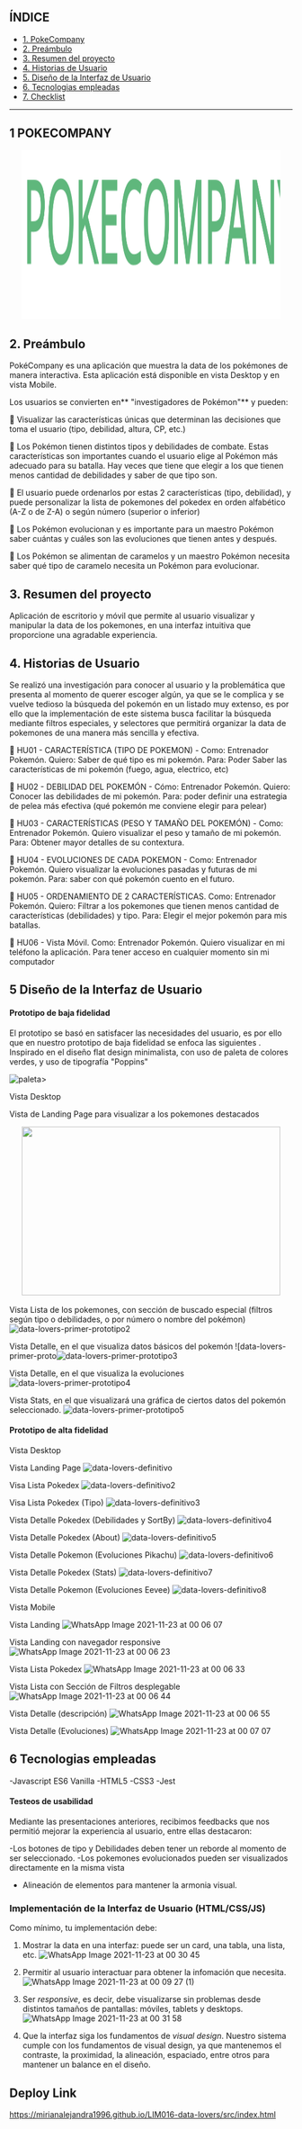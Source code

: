## ÍNDICE

- [1. PokeCompany](#1-pokeCompany)
- [2. Preámbulo](#2-preámbulo)
- [3. Resumen del proyecto](#3-resumen-del-proyecto)
- [4. Historias de Usuario](#4-historias-de-usuario)
- [5. Diseño de la Interfaz de Usuario](#5-consideraciones-generales)
- [6. Tecnologias empleadas](#6-hacker-edition)
- [7. Checklist](#7-checklist)

---

## 1 POKECOMPANY

<p align="center">
  <img width="460" height="300" src="https://github.com/lucerogoga/Data-lovers-POKECOMPANY/blob/main/READMeImages/POKECOMPANY.svg">
</p>

## 2. Preámbulo

PokéCompany es una aplicación que muestra la data de los pokémones de manera interactiva. Esta aplicación está disponible en vista Desktop y en vista Mobile.

Los usuarios se convierten en** "investigadores de Pokémon"** y pueden:

📌 Visualizar las características únicas que determinan las decisiones que toma el usuario (tipo, debilidad, altura, CP, etc.)

📌 Los Pokémon tienen distintos tipos y debilidades de combate. Estas características son importantes
cuando el usuario elige al Pokémon más adecuado para su batalla. Hay veces que tiene que elegir a los que tienen menos cantidad de debilidades y saber de que tipo son.

📌 El usuario puede ordenarlos por estas 2 características (tipo, debilidad), y puede personalizar
la lista de pokemones del pokedex en orden alfabético (A-Z o de Z-A) o según número (superior o inferior)

📌 Los Pokémon evolucionan y es importante para un maestro Pokémon saber cuántas y cuáles son las evoluciones que tienen antes y después.

📌 Los Pokémon se alimentan de caramelos y un maestro Pokémon necesita saber qué tipo de caramelo necesita un Pokémon para evolucionar.

## 3. Resumen del proyecto

Aplicación de escritorio y móvil que permite al usuario visualizar y manipular la data de los pokemones, en una interfaz intuitiva que proporcione una agradable experiencia.

## 4. Historias de Usuario

Se realizó una investigación para conocer al usuario y la problemática que presenta al momento de querer escoger algún, ya que se le complica y se vuelve tedioso la búsqueda del pokemón en un listado muy extenso, es por ello que la implementación de este sistema busca facilitar la búsqueda mediante filtros especiales, y selectores que permitirá organizar la data de pokemones de una manera más sencilla y efectiva.

📝 HU01 - CARACTERÍSTICA (TIPO DE POKEMON) - Como: Entrenador Pokemón. Quiero: Saber de qué tipo es mi pokemón. Para: Poder Saber las características de mi pokemón (fuego, agua, electrico, etc)

📝 HU02 - DEBILIDAD DEL POKEMÓN - Cómo: Entrenador Pokemón. Quiero: Conocer las debilidades de mi pokemón. Para: poder definir una estrategia de pelea más efectiva (qué pokemón me conviene elegir para pelear)

📝 HU03 - CARACTERÍSTICAS (PESO Y TAMAÑO DEL POKEMÓN) - Como: Entrenador Pokemón. Quiero visualizar el peso y tamaño de mi pokemón. Para: Obtener mayor detalles de su contextura.

📝 HU04 - EVOLUCIONES DE CADA POKEMON - Como: Entrenador Pokemón. Quiero visualizar la evoluciones pasadas y futuras de mi pokemón. Para: saber con qué pokemón cuento en el futuro.

📝 HU05 - ORDENAMIENTO DE 2 CARACTERÍSTICAS. Como: Entrenador Pokemón. Quiero: Filtrar a los pokemones que tienen menos cantidad de características (debilidades) y tipo. Para: Elegir el mejor pokemón para mis batallas.

📝 HU06 - Vista Móvil. Como: Entrenador Pokemón. Quiero visualizar en mi teléfono la aplicación. Para tener acceso en cualquier momento sin mi computador

## 5 Diseño de la Interfaz de Usuario

#### Prototipo de baja fidelidad

El prototipo se basó en satisfacer las necesidades del usuario, es por ello que en nuestro prototipo de baja fidelidad se enfoca las siguientes .
Inspirado en el diseño flat design minimalista, con uso de paleta de colores verdes, y uso de tipografía "Poppins"

![paleta](https://user-images.githubusercontent.com/91838806/142975255-66aec199-2faa-4149-8d70-7ac203edecda.png)>

Vista Desktop

Vista de Landing Page para visualizar a los pokemones destacados

<p align="center">
  <img width="460" height="300" src="https://user-images.githubusercontent.com/91838806/142973694-444ae707-4bbb-4734-a513-36c0d213efce.png">
</p>

Vista Lista de los pokemones, con sección de buscado especial (filtros según tipo o debilidades, o por número o nombre del pokémon)
![data-lovers-primer-prototipo2](https://user-images.githubusercontent.com/91838806/142973959-77e86cbb-b050-4cb2-94c5-9db70a544e95.png)

Vista Detalle, en el que visualiza datos básicos del pokemón
![data-lovers-primer-proto![data-lovers-primer-prototipo3](https://user-images.githubusercontent.com/91838806/142973731-6587723f-b0d7-4579-9c2b-885c94d5f550.png)

Vista Detalle, en el que visualiza la evoluciones
![data-lovers-primer-prototipo4](https://user-images.githubusercontent.com/91838806/142973745-4acd9c55-2e5f-4814-a2d4-88cfa275de70.png)

Vista Stats, en el que visualizará una gráfica de ciertos datos del pokemón seleccionado.
![data-lovers-primer-prototipo5](https://user-images.githubusercontent.com/91838806/142973758-63eda3a8-9b08-49b2-b2f7-e803cba50231.png)

#### Prototipo de alta fidelidad

Vista Desktop

Vista Landing Page
![data-lovers-definitivo](https://user-images.githubusercontent.com/91838806/142974266-fb7cb5ef-a6e4-4e59-8ae6-50ba4bf8afa4.png)

Visa Lista Pokedex
![data-lovers-definitivo2](https://user-images.githubusercontent.com/91838806/142974286-2b1c93ae-aec0-4a3c-af12-fef63406aa4c.png)

Visa Lista Pokedex (Tipo)
![data-lovers-definitivo3](https://user-images.githubusercontent.com/91838806/142974294-e0a6edb5-b0db-4f72-9937-e241696b3bac.png)

Vista Detalle Pokedex (Debilidades y SortBy)
![data-lovers-definitivo4](https://user-images.githubusercontent.com/91838806/142974307-4b237eec-b988-4476-b255-caa49737e915.png)

Vista Detalle Pokedex (About)
![data-lovers-definitivo5](https://user-images.githubusercontent.com/91838806/142974320-79236751-bd59-4920-88a5-cce29a85f9a8.png)

Vista Detalle Pokemon (Evoluciones Pikachu)
![data-lovers-definitivo6](https://user-images.githubusercontent.com/91838806/142974336-9f70f7a0-5f62-41ef-b86b-4013f3fac796.png)

Vista Detalle Pokedex (Stats)
![data-lovers-definitivo7](https://user-images.githubusercontent.com/91838806/142974346-32956ff2-cc5a-444a-a11a-75367e6d7c8c.png)

Vista Detalle Pokemon (Evoluciones Eevee)
![data-lovers-definitivo8](https://user-images.githubusercontent.com/91838806/142974354-4790d0b0-72bd-4695-acd2-b5fac7871e49.png)

Vista Mobile

Vista Landing
![WhatsApp Image 2021-11-23 at 00 06 07](https://user-images.githubusercontent.com/91838806/142974834-c73d39c2-da25-4bd8-a650-9b5cbd2b4da1.jpeg)

Vista Landing con navegador responsive
![WhatsApp Image 2021-11-23 at 00 06 23](https://user-images.githubusercontent.com/91838806/142974837-7f049021-809c-4140-9971-1e3fbfd7a53d.jpeg)

Vista Lista Pokedex
![WhatsApp Image 2021-11-23 at 00 06 33](https://user-images.githubusercontent.com/91838806/142974842-0cf4f36d-ca48-4185-8307-0ccfef7930f2.jpeg)

Vista Lista con Sección de Filtros desplegable
![WhatsApp Image 2021-11-23 at 00 06 44](https://user-images.githubusercontent.com/91838806/142974855-9510d23c-78b9-4dc3-8e51-4ce0b4b59530.jpeg)

Vista Detalle (descripción)
![WhatsApp Image 2021-11-23 at 00 06 55](https://user-images.githubusercontent.com/91838806/142974864-91300c31-c4bb-4dd6-b53c-a327120caf71.jpeg)

Vista Detalle (Evoluciones)
![WhatsApp Image 2021-11-23 at 00 07 07](https://user-images.githubusercontent.com/91838806/142974872-0fea8f40-b734-48d2-a8d0-5e03d81ddc42.jpeg)

## 6 Tecnologias empleadas

-Javascript ES6 Vanilla
-HTML5
-CSS3
-Jest

#### Testeos de usabilidad

Mediante las presentaciones anteriores, recibimos feedbacks que nos permitió mejorar la experiencia al usuario, entre ellas destacaron:

-Los botones de tipo y Debilidades deben tener un reborde al momento de ser seleccionado.
-Los pokemones evolucionados pueden ser visualizados directamente en la misma vista

- Alineación de elementos para mantener la armonia visual.

### Implementación de la Interfaz de Usuario (HTML/CSS/JS)

Como mínimo, tu implementación debe:

1. Mostrar la data en una interfaz: puede ser un card, una tabla, una lista,
   etc.
   ![WhatsApp Image 2021-11-23 at 00 30 45](https://user-images.githubusercontent.com/91838806/142975567-b4aaa48f-7bf3-4f52-9443-57a110b28b37.jpeg)
2. Permitir al usuario interactuar para obtener la infomación que necesita.
   ![WhatsApp Image 2021-11-23 at 00 09 27 (1)](https://user-images.githubusercontent.com/91838806/142975542-2fd77978-6abd-4e77-b331-296043ba3063.jpeg)

3. Ser _responsive_, es decir, debe visualizarse sin problemas desde distintos
   tamaños de pantallas: móviles, tablets y desktops.
   ![WhatsApp Image 2021-11-23 at 00 31 58](https://user-images.githubusercontent.com/91838806/142975657-ac3db791-6aef-4895-aae4-924f3632d80d.jpeg)

4. Que la interfaz siga los fundamentos de _visual design_.
   Nuestro sistema cumple con los fundamentos de visual design, ya que mantenemos el contraste, la proximidad, la alineación, espaciado, entre otros para mantener un balance en el diseño.

## Deploy Link

https://mirianalejandra1996.github.io/LIM016-data-lovers/src/index.html
